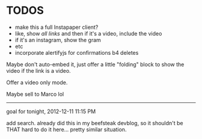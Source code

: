 # TODOS

* make this a full Instapaper client?
* like, show *all links* and then if it's a video, include the video
* if it's an instagram, show the gram
* etc
* incorporate alertifyjs for confirmations b4 deletes

Maybe don't auto-embed it, just offer a little "folding" block to show the video if the link is a video.

Offer a video only mode.

Maybe sell to Marco lol

* * *

goal for tonight, 2012-12-11 11:15 PM

add search. already did this in my beefsteak devblog, so it shouldn't be THAT hard to do it here... pretty similar situation.